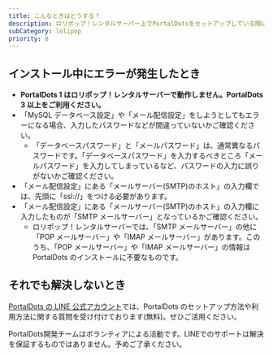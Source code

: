 ```yaml
---
title: こんなときはどうする？
description: ロリポップ！レンタルサーバー上でPortalDotsをセットアップしている間にトラブルが発生した場合、以下をご確認ください。
subCategory: lolipop
priority: 8
---
```


## インストール中にエラーが発生したとき

- **PortalDots 1 はロリポップ！レンタルサーバーで動作しません。PortalDots 3 以上をご利用ください。**
- 「MySQL データベース設定」や「メール配信設定」をしようとしてもエラーになる場合、入力したパスワードなどが間違っていないかご確認ください。
  - 「データベースパスワード」と「メールパスワード」は、通常異なるパスワードです。「データベースパスワード」を入力するべきところ「メールパスワード」を入力してしまっているなど、パスワードの入力に誤りがないかご確認ください。
- 「メール配信設定」にある「メールサーバー(SMTP)のホスト」の入力欄では、先頭に「ssl://」をつける必要があります。
- 「メール配信設定」にある「メールサーバー(SMTP)のホスト」の入力欄に入力したものが「SMTP メールサーバー」となっているかご確認ください。
  - ロリポップ！レンタルサーバーでは、「SMTP メールサーバー」の他に「POP メールサーバー」や「IMAP メールサーバー」があります。このうち、「POP メールサーバー」や「IMAP メールサーバー」の情報は PortalDots のインストールに不要なものです。

## それでも解決しないとき

[PortalDots の LINE 公式アカウント](https://lin.ee/aeee9s9)では、PortalDots
のセットアップ方法や利用方法に関する質問を受け付けております(無料)。ぜひご活用ください。

<docs-alert type="warning">
  PortalDots開発チームはボランティアによる活動です。LINEでのサポートは解決を保証するものではありません。予めご了承ください。
</docs-alert>

